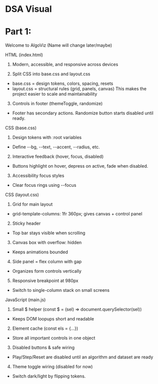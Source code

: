 # DSA Visual
# Part 1:
Welcome to AlgoViz (Name will change later/maybe)

HTML (index.html)
1. Modern, accessible, and responsive across devices

2. Split CSS into base.css and layout.css
 - base.css = design tokens, colors, spacing, resets
 - layout.css = structural rules (grid, panels, canvas)
This makes the project easier to scale and maintainability

3. Controls in footer (themeToggle, randomize)
 - Footer has secondary actions. Randomize button starts disabled until ready.

CSS (base.css)
1. Design tokens with :root variables
 - Define --bg, --text, --accent, --radius, etc.
2. Interactive feedback (hover, focus, disabled)
 - Buttons highlight on hover, depress on active, fade when disabled.
3. Accessibility focus styles
 - Clear focus rings using --focus

CSS (layout.css)
1. Grid for main layout
 - grid-template-columns: 1fr 360px; gives canvas + control panel
2. Sticky header
 - Top bar stays visible when scrolling
3. Canvas box with overflow: hidden
 - Keeps animations bounded
4. Side panel = flex column with gap
 - Organizes form controls vertically
5. Responsive breakpoint at 980px
 - Switch to single-column stack on small screens

JavaScript (main.js)
1. Small $ helper (const $ = (sel) => document.querySelector(sel))
 - Keeps DOM loopups short and readable
2. Element cache (const els = {...})
 - Store all important controls in one object
3. Disabled buttons & safe wiring
 - Play/Step/Reset are disabled until an algorithm and dataset are ready
4. Theme toggle wiring (disabled for now)
 - Switch dark/light by flipping tokens.